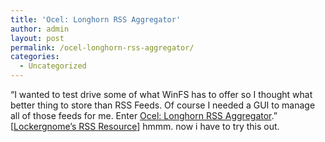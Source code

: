 ```yaml
---
title: 'Ocel: Longhorn RSS Aggregator'
author: admin
layout: post
permalink: /ocel-longhorn-rss-aggregator/
categories:
  - Uncategorized
---
```

&ldquo;I wanted to test drive some of what WinFS has to offer so I thought what better thing to store than RSS Feeds. Of course I needed a GUI to manage all of those feeds for me. Enter [Ocel: Longhorn RSS Aggregator][1].&rdquo; [[Lockergnome&#8217;s RSS Resource][2]] hmmm. now i have to try this out.

 [1]: http://longhornblogs.com/akinney/archive/2004/02/19/2550.aspx "Ocel: Longhorn RSS Aggregator"
 [2]: http://rss.lockergnome.com/